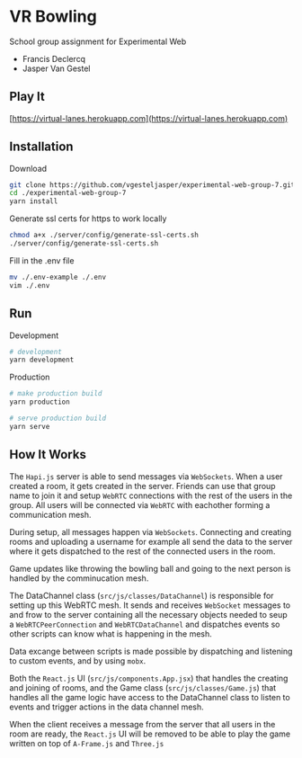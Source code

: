# VR Bowling

School group assignment for Experimental Web

- Francis Declercq
- Jasper Van Gestel

## Play It

[https://virtual-lanes.herokuapp.com](https://virtual-lanes.herokuapp.com)

## Installation

Download

```Bash
git clone https://github.com/vgesteljasper/experimental-web-group-7.git
cd ./experimental-web-group-7
yarn install
```

Generate ssl certs for https to work locally

```Bash
chmod a+x ./server/config/generate-ssl-certs.sh
./server/config/generate-ssl-certs.sh
```

Fill in the .env file

```Bash
mv ./.env-example ./.env
vim ./.env
```

## Run

Development

```Bash
# development
yarn development
```

Production

```Bash
# make production build
yarn production

# serve production build
yarn serve
```

## How It Works

The `Hapi.js` server is able to send messages via `WebSockets`.
When a user created a room, it gets created in the server.
Friends can use that group name to join it and setup `WebRTC` connections
with the rest of the users in the group.
All users will be connected via `WebRTC` with eachother forming a communication mesh.

During setup, all messages happen via `WebSockets`. Connecting and creating rooms and uploading a username
for example all send the data to the server where it gets dispatched to the rest of the connected users in the room.

Game updates like throwing the bowling ball and going to the next person is handled by the comminucation mesh.

The DataChannel class (`src/js/classes/DataChannel`) is responsible for setting up this WebRTC mesh.
It sends and receives `WebSocket` messages to and frow to the server containing all the necessary objects needed to seup a
`WebRTCPeerConnection` and `WebRTCDataChannel` and dispatches events so other scripts can know what is happening in the mesh.

Data excange between scripts is made possible by dispatching and listening to custom events, and by using `mobx`.

Both the `React.js` UI (`src/js/components.App.jsx`) that handles the creating and joining of rooms, and the Game class (`src/js/classes/Game.js`)
that handles all the game logic have access to the DataChannel class to
listen to events and trigger actions in the data channel mesh.

When the client receives a message from the server that all users in the room are ready, the `React.js` UI will be removed
to be able to play the game written on top of `A-Frame.js` and `Three.js`
